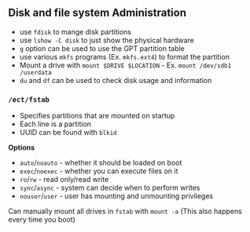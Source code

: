 ## Disk and file system Administration
- use `fdisk` to mange disk partitions
- use `lshow -C disk` to just show the physical hardware
- `g` option can be used to use the GPT partition table
- use various `mkfs` programs (Ex. `mkfs.ext4`) to format the partition
- Mount a drive with `mount $DRIVE $LOCATION` - Ex. `mount /dev/sdb1 /userdata`
- `du` and `df` can be used to check disk usage and information

### `/ect/fstab`
- Specifies partitions that are mounted on startup
- Each line is a partition
- UUID can be found with `blkid`

**Options**
- `auto`/`noauto` - whether it should be loaded on boot
- `exec`/`noexec` - whether you can execute files on it
- `ro`/`rw` - read only/read write
- `sync`/`async` - system can decide when to perform writes
- `nouser`/`user` - user has mounting and unmounting privileges

Can manually mount all drives in `fstab` with `mount -a` (This also happens every time you boot)
